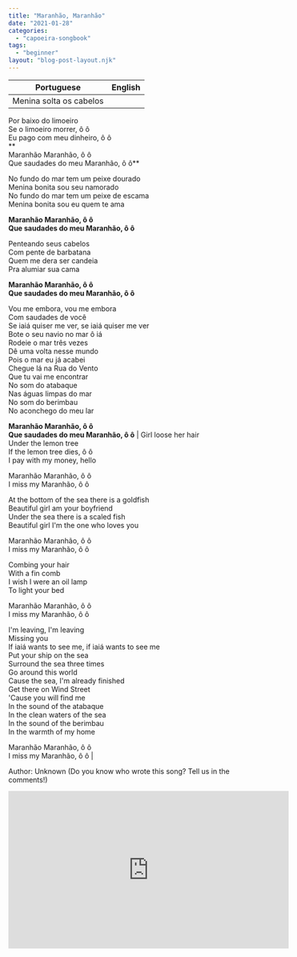 ```yaml
---
title: "Maranhão, Maranhão"
date: "2021-01-28"
categories: 
  - "capoeira-songbook"
tags: 
  - "beginner"
layout: "blog-post-layout.njk"
---
```


| Portuguese | English |
| --- | --- |
| Menina solta os cabelos  
Por baixo do limoeiro  
Se o limoeiro morrer, ô ô  
Eu pago com meu dinheiro, ô ô  
**  
Maranhão Maranhão, ô ô  
Que saudades do meu Maranhão, ô ô**  
  
No fundo do mar tem um peixe dourado  
Menina bonita sou seu namorado  
No fundo do mar tem um peixe de escama  
Menina bonita sou eu quem te ama  
  
**Maranhão Maranhão, ô ô  
Que saudades do meu Maranhão, ô ô**  
  
Penteando seus cabelos  
Com pente de barbatana  
Quem me dera ser candeia  
Pra alumiar sua cama  
  
**Maranhão Maranhão, ô ô  
Que saudades do meu Maranhão, ô ô**  
  
Vou me embora, vou me embora  
Com saudades de você  
Se iaiá quiser me ver, se iaiá quiser me ver  
Bote o seu navio no mar ô iá  
Rodeie o mar três vezes  
Dê uma volta nesse mundo  
Pois o mar eu já acabei  
Chegue lá na Rua do Vento  
Que tu vai me encontrar  
No som do atabaque  
Nas águas limpas do mar  
No som do berimbau  
No aconchego do meu lar  
  
**Maranhão Maranhão, ô ô  
Que saudades do meu Maranhão, ô ô** | Girl loose her hair  
Under the lemon tree  
If the lemon tree dies, ô ô  
I pay with my money, hello  
  
Maranhão Maranhão, ô ô  
I miss my Maranhão, ô ô  
  
At the bottom of the sea there is a goldfish  
Beautiful girl am your boyfriend  
Under the sea there is a scaled fish  
Beautiful girl I'm the one who loves you  
  
Maranhão Maranhão, ô ô  
I miss my Maranhão, ô ô  
  
Combing your hair  
With a fin comb  
I wish I were an oil lamp  
To light your bed  
  
Maranhão Maranhão, ô ô  
I miss my Maranhão, ô ô  
  
I'm leaving, I'm leaving  
Missing you  
If iaiá wants to see me, if iaiá wants to see me  
Put your ship on the sea  
Surround the sea three times  
Go around this world  
Cause the sea, I'm already finished  
Get there on Wind Street  
'Cause you will find me  
In the sound of the atabaque  
In the clean waters of the sea  
In the sound of the berimbau  
In the warmth of my home  
  
Maranhão Maranhão, ô ô  
I miss my Maranhão, ô ô |

<figcaption>

Author: Unknown (Do you know who wrote this song? Tell us in the comments!)

</figcaption>

<iframe width="560" height="315" src="https://www.youtube.com/embed/YkpEimi5Ozo" title="YouTube video player" frameborder="0" allow="accelerometer; autoplay; clipboard-write; encrypted-media; gyroscope; picture-in-picture" allowfullscreen></iframe>
